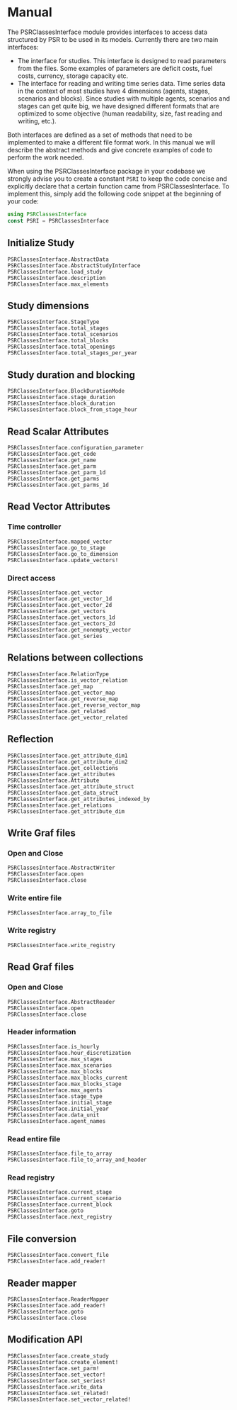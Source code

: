 # Manual

The PSRClassesInterface module provides interfaces to access data structured by PSR to be used in its models. Currently there are two main interfaces: 
<!-- eu não entendi o que são as duas interfaces -->
 * The interface for studies. This interface is designed to read parameters from the files. Some examples of parameters are deficit costs, fuel costs, currency, storage capacity etc.
 * The interface for reading and writing time series data. Time series data in the context of most studies have 4 dimensions (agents, stages, scenarios and blocks). Since studies with multiple agents, scenarios and stages can get quite big, we have designed different formats that are optimized to some objective (human readability, size, fast reading and writing, etc.).

Both interfaces are defined as a set of methods that need to be implemented to make a different file format work. In this manual we will describe the abstract methods and give concrete examples of code to perform the work needed.

When using the PSRClassesInterface package in your codebase we strongly advise you to create a constant `PSRI` to keep the code concise and explicitly declare that a certain function came from PSRClassesInterface. To implement this, simply add the following code snippet at the beginning of your code:
```julia
using PSRClassesInterface
const PSRI = PSRClassesInterface
```

## Initialize Study
```@docs
PSRClassesInterface.AbstractData
PSRClassesInterface.AbstractStudyInterface
PSRClassesInterface.load_study
PSRClassesInterface.description
PSRClassesInterface.max_elements
```

## Study dimensions
<!-- Tem alguma função pra descobrir o StageType do caso? -->
```@docs
PSRClassesInterface.StageType
PSRClassesInterface.total_stages
PSRClassesInterface.total_scenarios
PSRClassesInterface.total_blocks
PSRClassesInterface.total_openings
PSRClassesInterface.total_stages_per_year
```

## Study duration and blocking
<!-- faltam descrições -->
```
PSRClassesInterface.BlockDurationMode
PSRClassesInterface.stage_duration
PSRClassesInterface.block_duration
PSRClassesInterface.block_from_stage_hour
```

## Read Scalar Attributes
<!-- Não ficou clara a diferença entre get_parm e get_parm_1d. get_parm é 0d? -->
<!-- Dar descrições diferentes para os get_parm, explicitando a diferença -->
```@docs
PSRClassesInterface.configuration_parameter
PSRClassesInterface.get_code
PSRClassesInterface.get_name
PSRClassesInterface.get_parm
PSRClassesInterface.get_parm_1d
PSRClassesInterface.get_parms
PSRClassesInterface.get_parms_1d
```

## Read Vector Attributes
### Time controller
<!-- estruturar melhor o go_to_stage e go_to_dimension. idealmente mostrar os valores se alterando ao mudar estágio e bloco ou segmento -->
<!-- talvez na descrição de update_vectors lembrar que não é necessário no PSRI -->
```@docs
PSRClassesInterface.mapped_vector
PSRClassesInterface.go_to_stage
PSRClassesInterface.go_to_dimension
PSRClassesInterface.update_vectors!
```

### Direct access
<!-- Não entendi o nome da seção -->
<!-- Ideia: explicitar que o index do get_vector se refere a agente, e que get_vectors retorna para todos os agentes. Explicitar quais são as dimensões 1d, 2d (estágio? bloco?) -->
<!-- Não entendo tão bem a diferença entre get_parm_1d e get_vector -->
<!-- Não entendi como usa get_series -->
```@docs
PSRClassesInterface.get_vector
PSRClassesInterface.get_vector_1d
PSRClassesInterface.get_vector_2d
PSRClassesInterface.get_vectors
PSRClassesInterface.get_vectors_1d
PSRClassesInterface.get_vectors_2d
PSRClassesInterface.get_nonempty_vector
PSRClassesInterface.get_series
```

## Relations between collections
<!-- Tem uma mensagem alertando que não tem docstring pra RelationType -->
<!-- Podia conceituar melhor como funciona relation, por exemplo explicando que get_map é um vetor de índices, que vec[x] = y significa que a collection 1 no índice x ta ligada a collection 2 no índice y..., e com isso melhorar a descrição de todos os map -->
```@docs
PSRClassesInterface.RelationType
PSRClassesInterface.is_vector_relation
PSRClassesInterface.get_map
PSRClassesInterface.get_vector_map
PSRClassesInterface.get_reverse_map
PSRClassesInterface.get_reverse_vector_map
PSRClassesInterface.get_related
PSRClassesInterface.get_vector_related
```

## Reflection
<!-- Não entendi o nome da seção -->
<!-- PSRI.get_relations(data, col1) podia retornar um dict em que as chaves são as collections associadas à col1, e os valores são os RelationType. Ou um vetor de tuplas. O formato atual tá um pouco estranho, e a descrição no manual ta errada -->
```@docs
PSRClassesInterface.get_attribute_dim1
PSRClassesInterface.get_attribute_dim2
PSRClassesInterface.get_collections
PSRClassesInterface.get_attributes
PSRClassesInterface.Attribute
PSRClassesInterface.get_attribute_struct
PSRClassesInterface.get_data_struct
PSRClassesInterface.get_attributes_indexed_by
PSRClassesInterface.get_relations
PSRClassesInterface.get_attribute_dim
```

## Write Graf files
### Open and Close
```@docs
PSRClassesInterface.AbstractWriter
PSRClassesInterface.open
PSRClassesInterface.close
```

### Write entire file
```@docs
PSRClassesInterface.array_to_file
```

### Write registry
```@docs
PSRClassesInterface.write_registry
```

## Read Graf files
### Open and Close
```@docs
PSRClassesInterface.AbstractReader
PSRClassesInterface.open
PSRClassesInterface.close
```

### Header information
```@docs
PSRClassesInterface.is_hourly
PSRClassesInterface.hour_discretization
PSRClassesInterface.max_stages
PSRClassesInterface.max_scenarios
PSRClassesInterface.max_blocks
PSRClassesInterface.max_blocks_current
PSRClassesInterface.max_blocks_stage
PSRClassesInterface.max_agents
PSRClassesInterface.stage_type
PSRClassesInterface.initial_stage
PSRClassesInterface.initial_year
PSRClassesInterface.data_unit
PSRClassesInterface.agent_names
```

### Read entire file
```@docs
PSRClassesInterface.file_to_array
PSRClassesInterface.file_to_array_and_header
```

### Read registry
```@docs
PSRClassesInterface.current_stage
PSRClassesInterface.current_scenario
PSRClassesInterface.current_block
PSRClassesInterface.goto
PSRClassesInterface.next_registry
```

## File conversion
```@docs
PSRClassesInterface.convert_file
PSRClassesInterface.add_reader!
```

## Reader mapper
```@docs
PSRClassesInterface.ReaderMapper
PSRClassesInterface.add_reader!
PSRClassesInterface.goto
PSRClassesInterface.close
```

## Modification API
```@docs
PSRClassesInterface.create_study
PSRClassesInterface.create_element!
PSRClassesInterface.set_parm!
PSRClassesInterface.set_vector!
PSRClassesInterface.set_series!
PSRClassesInterface.write_data
PSRClassesInterface.set_related!
PSRClassesInterface.set_vector_related!
```